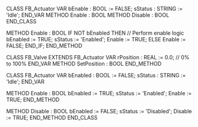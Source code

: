 CLASS FB_Actuator
VAR
    bEnable : BOOL := FALSE;
    sStatus : STRING := 'Idle';
END_VAR
METHOD Enable : BOOL
METHOD Disable : BOOL
END_CLASS

METHOD Enable : BOOL
    IF NOT bEnabled THEN
        // Perform enable logic
        bEnabled := TRUE;
        sStatus := 'Enabled';
        Enable := TRUE;
    ELSE
        Enable := FALSE;
    END_IF;
END_METHOD

CLASS FB_Valve EXTENDS FB_Actuator
VAR
    rPosition : REAL := 0.0; // 0% to 100%
END_VAR
METHOD SetPosition : BOOL
END_METHOD

CLASS FB_Actuator
VAR
    bEnabled : BOOL := FALSE;
    sStatus : STRING := 'Idle';
END_VAR

METHOD Enable : BOOL
    bEnabled := TRUE;
    sStatus := 'Enabled';
    Enable := TRUE;
END_METHOD

METHOD Disable : BOOL
    bEnabled := FALSE;
    sStatus := 'Disabled';
    Disable := TRUE;
END_METHOD
END_CLASS
